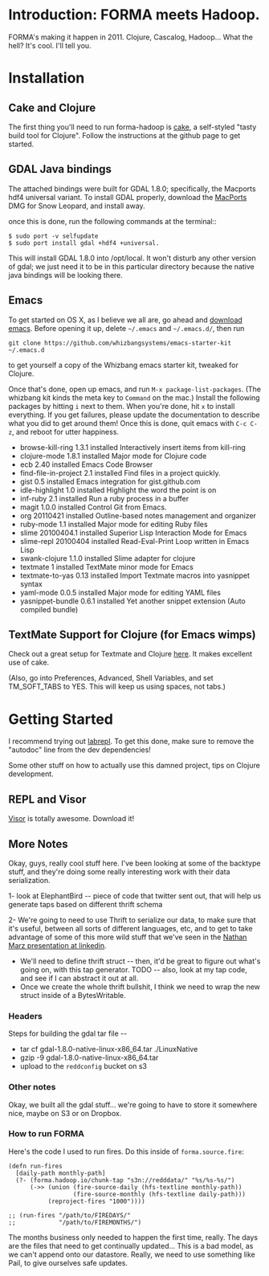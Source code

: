 Introduction: FORMA meets Hadoop.
=================================

FORMA's making it happen in 2011. Clojure, Cascalog, Hadoop... What the hell? It's cool. I'll tell you.

Installation
============

Cake and Clojure
---------------------

The first thing you'll need to run forma-hadoop is
[cake](https://github.com/ninjudd/cake), a self-styled "tasty build
tool for Clojure". Follow the instructions at the github page to get
started.

GDAL Java bindings
------------------

The attached bindings were built for GDAL 1.8.0; specifically, the
Macports hdf4 universal variant. To install GDAL properly, download
the [MacPorts](http://www.macports.org/install.php) DMG for Snow
Leopard, and install away.

once this is done, run the following commands at the terminal::

	$ sudo port -v selfupdate
	$ sudo port install gdal +hdf4 +universal.
	
This will install GDAL 1.8.0 into /opt/local. It won't disturb any
other version of gdal; we just need it to be in this particular
directory because the native java bindings will be looking there.

Emacs 
-----

To get started on OS X, as I believe we all are, go ahead and
[download emacs](http://emacsformacosx.com/). Before opening it up,
delete `~/.emacs` and `~/.emacs.d/`, then run

    git clone https://github.com/whizbangsystems/emacs-starter-kit ~/.emacs.d

to get yourself a copy of the Whizbang emacs starter kit, tweaked for
Clojure.

Once that's done, open up emacs, and run `M-x
package-list-packages`. (The whizbang kit kinds the meta key to
`Command` on the mac.) Install the following packages by hitting `i`
next to them. When you're done, hit `x` to install everything. If you
get failures, please update the documentation to describe what you did
to get around them! Once this is done, quit emacs with `C-c C-z`, and
reboot for utter happiness.

*  browse-kill-ring  1.3.1       installed  Interactively insert items from kill-ring
*  clojure-mode      1.8.1       installed  Major mode for Clojure code
*  ecb               2.40        installed  Emacs Code Browser
*  find-file-in-project 2.1      installed  Find files in a project quickly.
*  gist              0.5         installed  Emacs integration for gist.github.com
*  idle-highlight    1.0         installed  Highlight the word the point is on
*  inf-ruby          2.1         installed  Run a ruby process in a buffer
*  magit             1.0.0       installed  Control Git from Emacs.
*  org               20110421    installed  Outline-based notes management and organizer
*  ruby-mode         1.1         installed  Major mode for editing Ruby files
*  slime             20100404.1  installed  Superior Lisp Interaction Mode for Emacs
*  slime-repl        20100404    installed  Read-Eval-Print Loop written in Emacs Lisp
*  swank-clojure     1.1.0       installed  Slime adapter for clojure
*  textmate          1           installed  TextMate minor mode for Emacs
*  textmate-to-yas   0.13        installed  Import Textmate macros into yasnippet syntax
*  yaml-mode         0.0.5       installed  Major mode for editing YAML files
*  yasnippet-bundle  0.6.1       installed  Yet another snippet extension (Auto compiled bundle)

TextMate Support for Clojure (for Emacs wimps)
----------------------------

Check out a great setup for Textmate and Clojure [here](https://github.com/swannodette/textmate-clojure). It makes excellent use of cake.

(Also, go into Preferences, Advanced, Shell Variables, and set TM_SOFT_TABS to YES. This will keep us using spaces, not tabs.)


Getting Started
===============

I recommend trying out [labrepl](git://github.com/relevance/labrepl.git). To get this done, make sure to remove the "autodoc" line from the dev dependencies!

Some other stuff on how to actually use this damned project, tips on Clojure development.

REPL and Visor
--------------

[Visor](http://visor.binaryage.com/) is totally awesome. Download it!

More Notes
----------

Okay, guys, really cool stuff here. I've been looking at some of the backtype stuff, and they're doing some really interesting work with their data serialization.

1- look at ElephantBird -- piece of code that twitter sent out, that will help us generate taps based on different thrift schema

2- We're going to need to use Thrift to serialize our data, to make sure that it's useful, between all sorts of different languages, etc, and to get to take advantage of some of this more wild stuff that we've seen in the [Nathan Marz presentation at linkedin](http://sna-projects.com/blog/2010/11/clojure-at-backtype/).

* We'll need to define thrift struct -- then, it'd be great to figure out what's going on, with this tap generator. TODO -- also, look at my tap code, and see if I can abstract it out at all.
* Once we create the whole thrift bullshit, I think we need to wrap the new struct inside of a BytesWritable.

### Headers ###

Steps for building the gdal tar file -- 
* tar cf gdal-1.8.0-native-linux-x86_64.tar ./LinuxNative
* gzip -9 gdal-1.8.0-native-linux-x86_64.tar 
* upload to the `reddconfig` bucket on s3

### Other notes

Okay, we built all the gdal stuff... we're going to have to store it
somewhere nice, maybe on S3 or on Dropbox. 

### How to run FORMA ###

Here's the code I used to run fires. Do this inside of `forma.source.fire`:

    (defn run-fires
      [daily-path monthly-path]
      (?- (forma.hadoop.io/chunk-tap "s3n://redddata/" "%s/%s-%s/")
          (->> (union (fire-source-daily (hfs-textline monthly-path))
                      (fire-source-monthly (hfs-textline daily-path)))
               (reproject-fires "1000"))))
    
    ;; (run-fires "/path/to/FIREDAYS/"
    ;;            "/path/to/FIREMONTHS/")

The months business only needed to happen the first time, really. The days are the files that need to get continually updated... This is a bad model, as we can't append onto our datastore. Really, we need to use something like Pail, to give ourselves safe updates.
